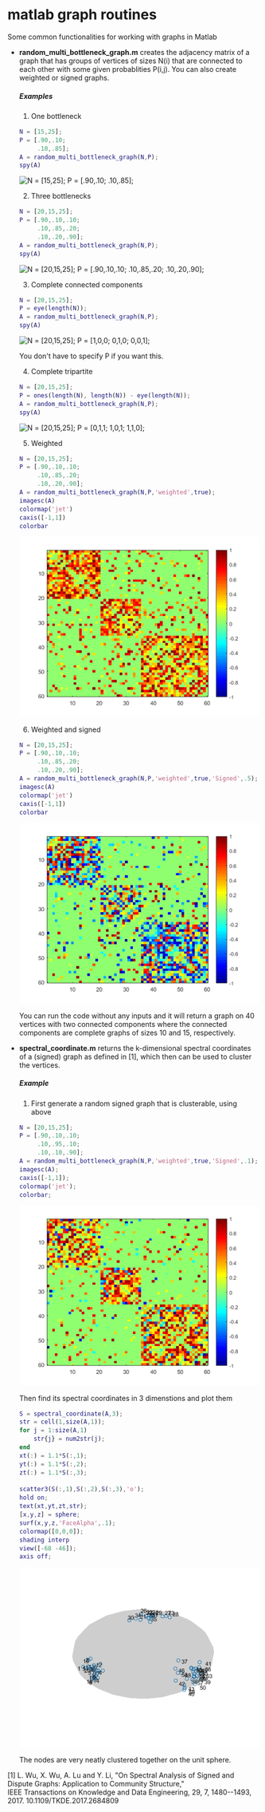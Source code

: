 # matlab graph routines
Some common functionalities for working with graphs in Matlab
- **random_multi_bottleneck_graph.m** creates the adjacency matrix of a graph that has groups of vertices of sizes N(i) that are connected to each other with some given probablities P(i,j). You can also create weighted or signed graphs.
	
	##### Examples 
    1. One bottleneck
    ```matlab
	N = [15,25];
	P = [.90,.10; 
		 .10,.85];
	A = random_multi_bottleneck_graph(N,P); 
	spy(A)
	```
	![N = [15,25]; 
	P = [.90,.10; 
		 .10,.85];](/images/random_multi_bottleneck_simple_graph_ex1.png)
	
	2. Three bottlenecks
	```matlab
	N = [20,15,25];
	P = [.90,.10,.10; 
		 .10,.85,.20; 
		 .10,.20,.90];
	A = random_multi_bottleneck_graph(N,P); 
	spy(A)
	```
	![N = [20,15,25];
	P = [.90,.10,.10; 
		 .10,.85,.20; 
		 .10,.20,.90];](/images/random_multi_bottleneck_simple_graph_ex2.png)

	3. Complete connected components
	 ```matlab
	N = [20,15,25];
	P = eye(length(N));
	A = random_multi_bottleneck_graph(N,P); 
	spy(A)
	```
	![N = [20,15,25];
	P = [1,0,0; 
		 0,1,0; 
		 0,0,1];](/images/random_multi_bottleneck_simple_graph_ex3.png)
	
	You don't have to specify P if you want this.
		 
	4. Complete tripartite
	```matlab
	N = [20,15,25];
	P = ones(length(N), length(N)) - eye(length(N));
	A = random_multi_bottleneck_graph(N,P); 
	spy(A)
	```
	![N = [20,15,25];
	P = [0,1,1; 
		 1,0,1; 
		 1,1,0];](/images/random_multi_bottleneck_simple_graph_ex4.png)

	5. Weighted 
	```matlab
	N = [20,15,25];
	P = [.90,.10,.10; 
		 .10,.85,.20; 
		 .10,.20,.90];
	A = random_multi_bottleneck_graph(N,P,'weighted',true); 
	imagesc(A)
	colormap('jet')
	caxis([-1,1])
	colorbar
	```
	![weighted](/images/random_multi_bottleneck_simple_graph_ex5.png)
	
	6. Weighted and signed 
	```matlab
	N = [20,15,25];
	P = [.90,.10,.10; 
		 .10,.85,.20; 
		 .10,.20,.90];
	A = random_multi_bottleneck_graph(N,P,'weighted',true,'Signed',.5); 
	imagesc(A)
	colormap('jet')
	caxis([-1,1])
	colorbar
	```
	![weighted and signed](/images/random_multi_bottleneck_simple_graph_ex6.png)
	
	You can run the code without any inputs and it will return a graph on 40 vertices with two connected components where the connected components are complete graphs of sizes 10 and 15, respectively.
	
- **spectral_coordinate.m** returns the k-dimensional spectral coordinates of a (signed) graph as defined in [1], which then can be used to cluster the vertices.
	##### Example
	1. First generate a random signed graph that is clusterable, using above
	```matlab
	N = [20,15,25];
	P = [.90,.10,.10; 
		 .10,.95,.10; 
		 .10,.10,.90];
	A = random_multi_bottleneck_graph(N,P,'weighted',true,'Signed',.1);
	imagesc(A);
	caxis([-1,1]);
	colormap('jet');
	colorbar;
	```
	![a signed graph with some apparent clusters](/images/random_multi_bottleneck_simple_graph_ex7.png)
	
	Then find its spectral coordinates in 3 dimenstions and plot them
	```matlab
	S = spectral_coordinate(A,3); 
	str = cell(1,size(A,1));
	for j = 1:size(A,1)
		str{j} = num2str(j);
	end
	xt(:) = 1.1*S(:,1);
	yt(:) = 1.1*S(:,2);
	zt(:) = 1.1*S(:,3);

	scatter3(S(:,1),S(:,2),S(:,3),'o');
	hold on;
	text(xt,yt,zt,str);
	[x,y,z] = sphere;
	surf(x,y,z,'FaceAlpha',.1);
	colormap([0,0,0]);
	shading interp
	view([-68 -46]);
	axis off;
	```
	![3 dimensional spectral coordinates of the nodes on the unit sphere](/images/spectral_coordinate_ex1.png)
	
	The nodes are very neatly clustered together on the unit sphere.
	
	

[1] L. Wu, X. Wu, A. Lu and Y. Li, 
       "On Spectral Analysis of Signed and Dispute Graphs: Application
       to  Community Structure,"  
       IEEE Transactions on Knowledge and Data Engineering, 
       29, 7, 1480--1493, 2017.
       10.1109/TKDE.2017.2684809
